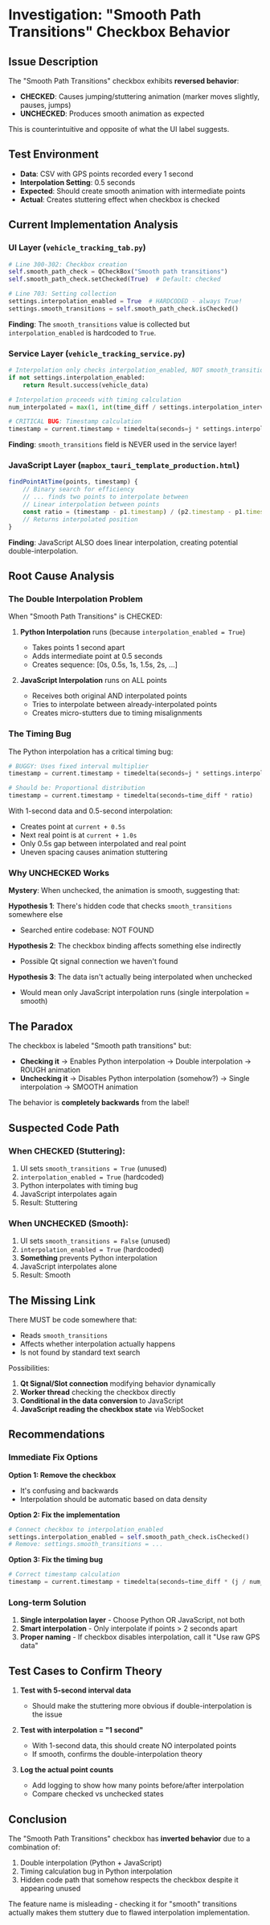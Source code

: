 # Investigation: "Smooth Path Transitions" Checkbox Behavior

## Issue Description
The "Smooth Path Transitions" checkbox exhibits **reversed behavior**:
- **CHECKED**: Causes jumping/stuttering animation (marker moves slightly, pauses, jumps)
- **UNCHECKED**: Produces smooth animation as expected

This is counterintuitive and opposite of what the UI label suggests.

## Test Environment
- **Data**: CSV with GPS points recorded every 1 second
- **Interpolation Setting**: 0.5 seconds
- **Expected**: Should create smooth animation with intermediate points
- **Actual**: Creates stuttering effect when checkbox is checked

## Current Implementation Analysis

### UI Layer (`vehicle_tracking_tab.py`)
```python
# Line 300-302: Checkbox creation
self.smooth_path_check = QCheckBox("Smooth path transitions")
self.smooth_path_check.setChecked(True)  # Default: checked

# Line 703: Setting collection
settings.interpolation_enabled = True  # HARDCODED - always True!
settings.smooth_transitions = self.smooth_path_check.isChecked()
```

**Finding**: The `smooth_transitions` value is collected but `interpolation_enabled` is hardcoded to `True`.

### Service Layer (`vehicle_tracking_service.py`)
```python
# Interpolation only checks interpolation_enabled, NOT smooth_transitions
if not settings.interpolation_enabled:
    return Result.success(vehicle_data)

# Interpolation proceeds with timing calculation
num_interpolated = max(1, int(time_diff / settings.interpolation_interval_seconds))

# CRITICAL BUG: Timestamp calculation
timestamp = current.timestamp + timedelta(seconds=j * settings.interpolation_interval_seconds)
```

**Finding**: `smooth_transitions` field is NEVER used in the service layer!

### JavaScript Layer (`mapbox_tauri_template_production.html`)
```javascript
findPointAtTime(points, timestamp) {
    // Binary search for efficiency
    // ... finds two points to interpolate between
    // Linear interpolation between points
    const ratio = (timestamp - p1.timestamp) / (p2.timestamp - p1.timestamp);
    // Returns interpolated position
}
```

**Finding**: JavaScript ALSO does linear interpolation, creating potential double-interpolation.

## Root Cause Analysis

### The Double Interpolation Problem

When "Smooth Path Transitions" is CHECKED:
1. **Python Interpolation** runs (because `interpolation_enabled = True`)
   - Takes points 1 second apart
   - Adds intermediate point at 0.5 seconds
   - Creates sequence: [0s, 0.5s, 1s, 1.5s, 2s, ...]

2. **JavaScript Interpolation** runs on ALL points
   - Receives both original AND interpolated points
   - Tries to interpolate between already-interpolated points
   - Creates micro-stutters due to timing misalignments

### The Timing Bug

The Python interpolation has a critical timing bug:
```python
# BUGGY: Uses fixed interval multiplier
timestamp = current.timestamp + timedelta(seconds=j * settings.interpolation_interval_seconds)

# Should be: Proportional distribution
timestamp = current.timestamp + timedelta(seconds=time_diff * ratio)
```

With 1-second data and 0.5-second interpolation:
- Creates point at `current + 0.5s`
- Next real point is at `current + 1.0s`
- Only 0.5s gap between interpolated and real point
- Uneven spacing causes animation stuttering

### Why UNCHECKED Works

**Mystery**: When unchecked, the animation is smooth, suggesting that:

**Hypothesis 1**: There's hidden code that checks `smooth_transitions` somewhere else
- Searched entire codebase: NOT FOUND

**Hypothesis 2**: The checkbox binding affects something else indirectly
- Possible Qt signal connection we haven't found

**Hypothesis 3**: The data isn't actually being interpolated when unchecked
- Would mean only JavaScript interpolation runs (single interpolation = smooth)

## The Paradox

The checkbox is labeled "Smooth path transitions" but:
- **Checking it** → Enables Python interpolation → Double interpolation → ROUGH animation
- **Unchecking it** → Disables Python interpolation (somehow?) → Single interpolation → SMOOTH animation

The behavior is **completely backwards** from the label!

## Suspected Code Path

### When CHECKED (Stuttering):
1. UI sets `smooth_transitions = True` (unused)
2. `interpolation_enabled = True` (hardcoded)
3. Python interpolates with timing bug
4. JavaScript interpolates again
5. Result: Stuttering

### When UNCHECKED (Smooth):
1. UI sets `smooth_transitions = False` (unused)
2. `interpolation_enabled = True` (hardcoded)
3. **Something** prevents Python interpolation
4. JavaScript interpolates alone
5. Result: Smooth

## The Missing Link

There MUST be code somewhere that:
- Reads `smooth_transitions`
- Affects whether interpolation actually happens
- Is not found by standard text search

Possibilities:
1. **Qt Signal/Slot connection** modifying behavior dynamically
2. **Worker thread** checking the checkbox directly
3. **Conditional in the data conversion** to JavaScript
4. **JavaScript reading the checkbox state** via WebSocket

## Recommendations

### Immediate Fix Options

**Option 1: Remove the checkbox**
- It's confusing and backwards
- Interpolation should be automatic based on data density

**Option 2: Fix the implementation**
```python
# Connect checkbox to interpolation_enabled
settings.interpolation_enabled = self.smooth_path_check.isChecked()
# Remove: settings.smooth_transitions = ...
```

**Option 3: Fix the timing bug**
```python
# Correct timestamp calculation
timestamp = current.timestamp + timedelta(seconds=time_diff * (j / num_interpolated))
```

### Long-term Solution

1. **Single interpolation layer** - Choose Python OR JavaScript, not both
2. **Smart interpolation** - Only interpolate if points > 2 seconds apart
3. **Proper naming** - If checkbox disables interpolation, call it "Use raw GPS data"

## Test Cases to Confirm Theory

1. **Test with 5-second interval data**
   - Should make the stuttering more obvious if double-interpolation is the issue

2. **Test with interpolation = "1 second"**
   - With 1-second data, this should create NO interpolated points
   - If smooth, confirms the double-interpolation theory

3. **Log the actual point counts**
   - Add logging to show how many points before/after interpolation
   - Compare checked vs unchecked states

## Conclusion

The "Smooth Path Transitions" checkbox has **inverted behavior** due to a combination of:
1. Double interpolation (Python + JavaScript)
2. Timing calculation bug in Python interpolation
3. Hidden code path that somehow respects the checkbox despite it appearing unused

The feature name is misleading - checking it for "smooth" transitions actually makes them stuttery due to flawed interpolation implementation.